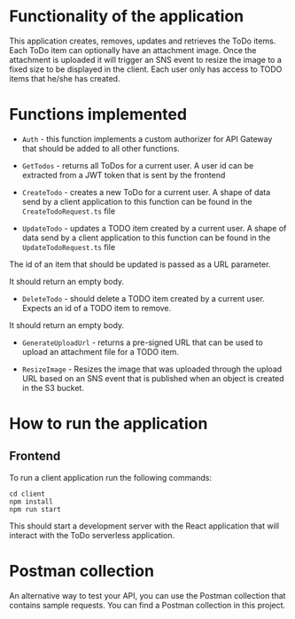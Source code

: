 # Functionality of the application

This application creates, removes, updates and retrieves the ToDo items. Each ToDo item can optionally have an attachment image. Once the attachment is uploaded it will trigger an SNS event to resize the image to a fixed size to be displayed in the client. Each user only has access to TODO items that he/she has created.


# Functions implemented

* `Auth` - this function implements a custom authorizer for API Gateway that should be added to all other functions.

* `GetTodos` - returns all ToDos for a current user. A user id can be extracted from a JWT token that is sent by the frontend

* `CreateTodo` - creates a new ToDo for a current user. A shape of data send by a client application to this function can be found in the `CreateTodoRequest.ts` file

* `UpdateTodo` - updates a TODO item created by a current user. A shape of data send by a client application to this function can be found in the `UpdateTodoRequest.ts` file

The id of an item that should be updated is passed as a URL parameter.

It should return an empty body.

* `DeleteTodo` - should delete a TODO item created by a current user. Expects an id of a TODO item to remove.

It should return an empty body.

* `GenerateUploadUrl` - returns a pre-signed URL that can be used to upload an attachment file for a TODO item.

* `ResizeImage` - Resizes the image that was uploaded through the upload URL based on an SNS event that is published when an object is created in the S3 bucket.


# How to run the application

## Frontend

To run a client application run the following commands:

```
cd client
npm install
npm run start
```

This should start a development server with the React application that will interact with the ToDo serverless application.

# Postman collection

An alternative way to test your API, you can use the Postman collection that contains sample requests. You can find a Postman collection in this project. 
